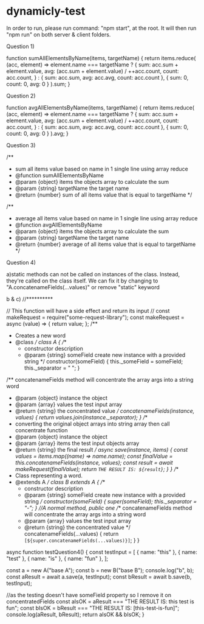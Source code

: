 # dynamicly-test
In order to run, please run command: "npm start", at the root. It will then run "npm run" on both server & client folders.

Question 1)

function sumAllElementsByName(items, targetName) {
  return items.reduce(
    (acc, element) =>
      element.name === targetName
        ? {
            sum: acc.sum + element.value,
            avg: (acc.sum + element.value) / ++acc.count,
            count: acc.count,
          }
        : { sum: acc.sum, avg: acc.avg, count: acc.count },
    { sum: 0, count: 0, avg: 0 }
  ).sum;
}

Question 2)

function avgAllElementsByName(items, targetName) {
  return items.reduce(
    (acc, element) =>
      element.name === targetName
        ? {
            sum: acc.sum + element.value,
            avg: (acc.sum + element.value) / ++acc.count,
            count: acc.count,
          }
        : { sum: acc.sum, avg: acc.avg, count: acc.count },
    { sum: 0, count: 0, avg: 0 }
  ).avg;
}

Question 3)

/**
 * sum all items value based on name in 1 single line using array reduce
 * @function sumAllElementsByName
 * @param {object} items the objects array to calculate the sum
 * @param {string}  targetName the target name 
 * @return {number} sum of all items value that is equal to targetName
 */

/**
 * average all items value based on name in 1 single line using array reduce
 * @function avgAllElementsByName
 * @param {object} items the objects array to calculate the sum
 * @param {string}  targetName the target name 
 * @return {number} average of all items value that is equal to targetName
 */

Question 4)

a)static methods can not be called on instances of the class. Instead, they're called on the class itself. We can fix it by changing to "A.concatenameFields(...values)" or remove "static" keyword

b & c)
//**********

// This function will have a side effect and return its input
// const makeRequest = require("some-request-library");
const makeRequest = async (value) => {
  return value;
};
/**
 * Creates a new word
 * @class
 */
class A {
  /**
   * constructor description
   * @param  {string} someField create new instance with a provided string
   */
  constructor(someField) {
    this._someField = someField;
    this._separator = " ";
  }

  /** concatenameFields method will concentrate the array args into a string word
   * @param {object} instance the object
   * @param {array} values the test input array
   * @return {string} the concentrated value
   */
  concatenameFields(instance, values) {
    return values.join(instance._separator);
  }
  /**
   * converting the original object arrays into string array then call concentrate function
   * @param {object} instance the object
   * @param {array} items the test input objects array
   * @return {string} the final result
   */
  async save(instance, items) {
    const values = items.map((name) => name.name);
    const finalValue = this.concatenameFields(instance, values);
    const result = await makeRequest(finalValue);
    return `THE RESULT IS: ${result}`;
  }
}
/**
 * Class representing a word.
 * @extends A
 */
class B extends A {
  /**
   * constructor description
   * @param  {string} someField create new instance with a provided string
   */
  constructor(someField) {
    super(someField);
    this._separator = "-";
  }
  //A normal method, public one
  /** concatenameFields method will concentrate the array args into a string word
   * @param {array} values the test input array
   * @return {string} the concentrated value
   */
  concatenameFields(...values) {
    return `[${super.concatenameFields(...values)}]`;
  }
}

async function testQuestion4() {
  const testInput = [
    { name: "this" },
    { name: "test" },
    { name: "is" },
    { name: "fun" },
  ];

  const a = new A("base A");
  const b = new B("base B");
  console.log("b", b);
  const aResult = await a.save(a, testInput);
  const bResult = await b.save(b, testInput);

  //as the testing doesn't have someField property so I remove it on concentratedFields
  const aIsOK = aResult === "THE RESULT IS: this test is fun";
  const bIsOK = bResult === "THE RESULT IS: [this-test-is-fun]";
  console.log(aResult, bResult);
  return aIsOK && bIsOK;
}



